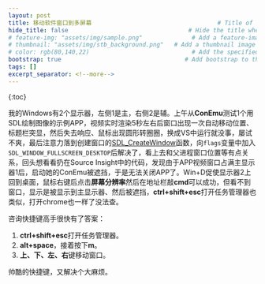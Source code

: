 ```yaml
---
layout: post
title: 移动软件窗口到多屏幕				　					# Title of the page
hide_title: false                                  # Hide the title when displaying the post, but shown in lists of posts
# feature-img: "assets/img/sample.png"              # Add a feature-image to the post
# thumbnail: "assets/img/stb_background.png"   # Add a thumbnail image on blog view
# color: rgb(80,140,22)                             # Add the specified color as feature image, and change link colors in post
bootstrap: true                                   # Add bootstrap to the page
tags: []
excerpt_separator: <!--more-->
---
```


<!--more-->
{:toc}

我的Windows有2个显示器，左侧1是主，右侧2是辅。上午从**ConEmu**测试1个用SDL绘制图像的示例APP，视频实时渲染5秒左右后窗口出现一次自动移动位置、标题栏突显，然后失去响应、鼠标出现圆形转圈圈，换成VS中运行就没事，屡试不爽，最后注意力落到创建窗口的[SDL_CreateWindow](http://wiki.libsdl.org/SDL_CreateWindow)函数，向`flags`变量中加入`SDL_WINDOW_FULLSCREEN_DESKTOP`后解决了，看上去和父进程窗口位置等有点关系，回头想看看扔在Source Insight中的代码，发现由于APP视频窗口占满主显示器1后，启动她的ConEmu被遮挡，于是无法关闭APP了。Win+D促使显示器2上回到桌面，鼠标右键后点击**屏幕分辨率**然后在地址栏敲**cmd**可以成功，但看不到窗口，显示是被显示到主显示器、然后被遮挡，**ctrl+shift+esc**打开任务管理器也类似，打开chrome也一样了没法查。

咨询快捷键高手很快有了答案：

1. **ctrl+shift+esc**打开任务管理器。
1. **alt+space**，接着按下**m**。
1. **上、下、左、右**键移动窗口。

帅酷的快捷键，又解决个大麻烦。